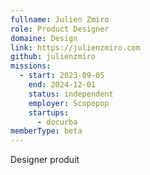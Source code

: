 ```yaml
---
fullname: Julien Zmiro
role: Product Designer
domaine: Design
link: https://julienzmiro.com
github: julienzmiro
missions:
  - start: 2023-09-05
    end: 2024-12-01
    status: independent
    employer: Scopopop
    startups:
      - docurba
memberType: beta
---
```

Designer produit
